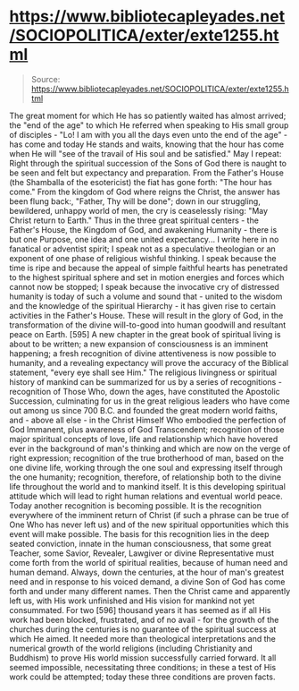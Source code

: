 # https://www.bibliotecapleyades.net/SOCIOPOLITICA/exter/exte1255.html

> Source: https://www.bibliotecapleyades.net/SOCIOPOLITICA/exter/exte1255.html

The great moment for which He has so patiently waited has almost arrived; the "end of the age" to which He referred when speaking to His small group of disciples - "Lo! I am with you all the days even unto the end of the age" - has come and today He stands and waits, knowing that the hour has come when He will "see of the travail of His soul and be satisfied." May I repeat: Right through the spiritual succession of the Sons of God there is naught to be seen and felt but expectancy and preparation.
From the Father's House (the Shamballa of the esotericist) the fiat has gone forth: "The hour has come." From the kingdom of God where reigns the Christ, the answer has been flung back:, "Father, Thy will be done"; down in our struggling, bewildered, unhappy world of men, the cry is ceaselessly rising: "May Christ return to Earth." Thus in the three great spiritual centers - the Father's House, the Kingdom of God, and awakening Humanity - there is but one Purpose, one idea and one united expectancy...
I write here in no fanatical or adventist spirit; I speak not as a speculative theologian or an exponent of one phase of religious wishful thinking. I speak because the time is ripe and because the appeal of simple faithful hearts has penetrated to the highest spiritual sphere and set in motion energies and forces which cannot now be stopped; I speak because the invocative cry of distressed humanity is today of such a volume and sound that - united to the wisdom and the knowledge of the spiritual Hierarchy - it has given rise to certain activities in the Father's House. These will result in the glory of God, in the transformation of the divine will-to-good into human goodwill and resultant peace on Earth. [595]
A new chapter in the great book of spiritual living is about to be written; a new expansion of consciousness is an imminent happening; a fresh recognition of divine attentiveness is now possible to humanity, and a revealing expectancy will prove the accuracy of the Biblical statement, "every eye shall see Him." The religious livingness or spiritual history of mankind can be summarized for us by a series of recognitions - recognition of Those Who, down the ages, have constituted the Apostolic Succession, culminating for us in the great religious leaders who have come out among us since 700 B.C. and founded the great modern world faiths, and - above all else - in the Christ Himself Who embodied the perfection of God Immanent, plus awareness of God Transcendent; recognition of those major spiritual concepts of love, life and relationship which have hovered ever in the background of man's thinking and which are now on the verge of right expression; recognition of the true brotherhood of man, based on the one divine life, working through the one soul and expressing itself through the one humanity; recognition, therefore, of relationship both to the divine life throughout the world and to mankind itself. It is this developing spiritual attitude which will lead to right human relations and eventual world peace.
Today another recognition is becoming possible. It is the recognition everywhere of the imminent return of Christ (if such a phrase can be true of One Who has never left us) and of the new spiritual opportunities which this event will make possible.
The basis for this recognition lies in the deep seated conviction, innate in the human consciousness, that some great Teacher, some Savior, Revealer, Lawgiver or divine Representative must come forth from the world of spiritual realities, because of human need and human demand. Always, down the centuries, at the hour of man's greatest need and in response to his voiced demand, a divine Son of God has come forth and under many different names. Then the Christ came and apparently left us, with His work unfinished and His vision for mankind not yet consummated. For two [596] thousand years it has seemed as if all His work had been blocked, frustrated, and of no avail - for the growth of the churches during the centuries is no guarantee of the spiritual success at which He aimed. It needed more than theological interpretations and the numerical growth of the world religions (including Christianity and Buddhism) to prove His world mission successfully carried forward. It all seemed impossible, necessitating three conditions; in these a test of His work could be attempted; today these three conditions are proven facts.
